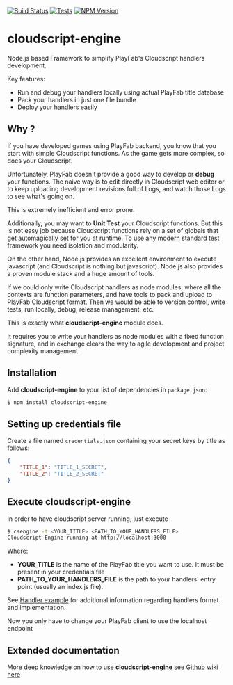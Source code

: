 [![Build Status](https://github.com/StarbreezeStudios/cloudscript-engine/workflows/NPM%20Publish/badge.svg)](https://github.com/StarbreezeStudios/cloudscript-engine/actions?query=workflow%3A%22NPM+Publish%22)
[![Tests](https://github.com/StarbreezeStudios/cloudscript-engine/workflows/Run%20Tests/badge.svg)](https://github.com/StarbreezeStudios/cloudscript-engine/actions?query=workflow%3A%22Run+Tests%22)
[![NPM Version](http://img.shields.io/npm/v/cloudscript-engine.svg?style=flat)](https://www.npmjs.org/package/cloudscript-engine)

# cloudscript-engine

Node.js based Framework to simplify PlayFab's Cloudscript handlers development.

Key features:

* Run and debug your handlers locally using actual PlayFab title database
* Pack your handlers in just one file bundle
* Deploy your handlers easily

## Why ?

If you have developed games using PlayFab backend, you know that you start with simple Cloudscript functions.
As the game gets more complex, so does your Cloudscript.

Unfortunately, PlayFab doesn't provide a good way to develop or **debug** your functions. The naive way is to
edit directly in Cloudscript web editor or to keep uploading development revisions full of Logs, and watch
those Logs to see what's going on. 

This is extremely inefficient and error prone.

Additionally, you may want to **Unit Test** your Cloudscript functions. But this is not easy job because Cloudscript
functions rely on a set of globals that get automagically set for you at runtime. To use any modern standard test
framework you need isolation and modularity.

On the other hand, Node.js provides an excellent environment to execute javascript (and Cloudscript is nothing
but javascript). Node.js also provides a proven module stack and a huge amount of tools. 

If we could only write Cloudscript handlers as node modules, where all the contexts are function parameters, and
have tools to pack and upload to PlayFab Cloudscript format. Then we would be able to version control, write tests,
run locally, debug, release management, etc.

This is exactly what **cloudscript-engine** module does.

It requires you to write your handlers as node modules with a fixed function signature, 
and in exchange clears the way to agile development and project complexity management.

## Installation  
  
Add **cloudscript-engine** to your list of dependencies in `package.json`:  
  
```bash  
$ npm install cloudscript-engine  
```  
  
## Setting up credentials file  
  
Create a file named `credentials.json` containing your secret keys by title as follows:

```json
{
	"TITLE_1": "TITLE_1_SECRET",
	"TITLE_2": "TITLE_2_SECRET"
}
```  

## Execute **cloudscript-engine**
In order to have cloudscript server running, just execute

```bash
$ csengine -t <YOUR_TITLE> <PATH_TO_YOUR_HANDLERS_FILE>
Cloudscript Engine running at http://localhost:3000
```

Where:

* **YOUR_TITLE** is the name of the PlayFab title you want to use. It must be present in your credentials file
* **PATH_TO_YOUR_HANDLERS_FILE** is the path to your handlers' entry point (usually an index.js file).

See [Handler example](https://github.com/StarbreezeStudios/cloudscript-engine/wiki#simple-handler-example) 
for additional information regarding handlers format and implementation.

Now you only have to change your PlayFab client to use the localhost endpoint

## Extended documentation
More deep knowledge on how to use **cloudscript-engine** see [Github wiki here](https://github.com/StarbreezeStudios/cloudscript-engine/wiki) 
